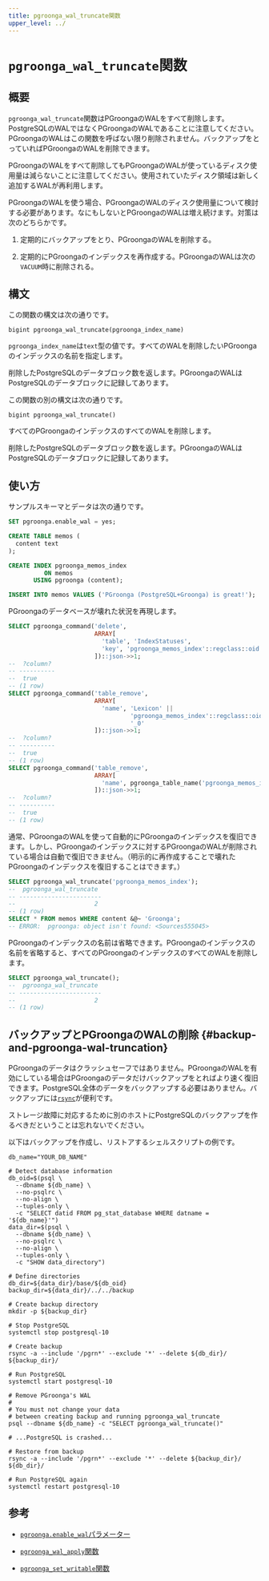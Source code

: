 ```yaml
---
title: pgroonga_wal_truncate関数
upper_level: ../
---
```


# `pgroonga_wal_truncate`関数

## 概要

`pgroonga_wal_truncate`関数はPGroongaのWALをすべて削除します。PostgreSQLのWALではなくPGroongaのWALであることに注意してください。PGroongaのWALはこの関数を呼ばない限り削除されません。バックアップをとっていればPGroongaのWALを削除できます。

PGroongaのWALをすべて削除してもPGroongaのWALが使っているディスク使用量は減らないことに注意してください。使用されていたディスク領域は新しく追加するWALが再利用します。

PGroongaのWALを使う場合、PGroongaのWALのディスク使用量について検討する必要があります。なにもしないとPGroongaのWALは増え続けます。対策は次のどちらかです。

  1. 定期的にバックアップをとり、PGroongaのWALを削除する。

  2. 定期的にPGroongaのインデックスを再作成する。PGroongaのWALは次の`VACUUM`時に削除される。

## 構文

この関数の構文は次の通りです。

```text
bigint pgroonga_wal_truncate(pgroonga_index_name)
```

`pgroonga_index_name`は`text`型の値です。すべてのWALを削除したいPGroongaのインデックスの名前を指定します。

削除したPostgreSQLのデータブロック数を返します。PGroongaのWALはPostgreSQLのデータブロックに記録してあります。

この関数の別の構文は次の通りです。

```text
bigint pgroonga_wal_truncate()
```

すべてのPGroongaのインデックスのすべてのWALを削除します。

削除したPostgreSQLのデータブロック数を返します。PGroongaのWALはPostgreSQLのデータブロックに記録してあります。

## 使い方

サンプルスキーマとデータは次の通りです。

```sql
SET pgroonga.enable_wal = yes;

CREATE TABLE memos (
  content text
);

CREATE INDEX pgroonga_memos_index
          ON memos
       USING pgroonga (content);

INSERT INTO memos VALUES ('PGroonga (PostgreSQL+Groonga) is great!');
```

PGroongaのデータベースが壊れた状況を再現します。

```sql
SELECT pgroonga_command('delete',
                        ARRAY[
                          'table', 'IndexStatuses',
                          'key', 'pgroonga_memos_index'::regclass::oid::text
                        ])::json->>1;
--  ?column? 
-- ----------
--  true
-- (1 row)
SELECT pgroonga_command('table_remove',
                        ARRAY[
                          'name', 'Lexicon' ||
                                  'pgroonga_memos_index'::regclass::oid ||
                                  '_0'
                        ])::json->>1;
--  ?column? 
-- ----------
--  true
-- (1 row)
SELECT pgroonga_command('table_remove',
                        ARRAY[
                          'name', pgroonga_table_name('pgroonga_memos_index')
                        ])::json->>1;
--  ?column? 
-- ----------
--  true
-- (1 row)
```

通常、PGroongaのWALを使って自動的にPGroongaのインデックスを復旧できます。しかし、PGroongaのインデックスに対するPGroongaのWALが削除されている場合は自動で復旧できません。（明示的に再作成することで壊れたPGroongaのインデックスを復旧することはできます。）

```sql
SELECT pgroonga_wal_truncate('pgroonga_memos_index');
--  pgroonga_wal_truncate 
-- -----------------------
--                      2
-- (1 row)
SELECT * FROM memos WHERE content &@~ 'Groonga';
-- ERROR:  pgroonga: object isn't found: <Sources555045>
```

PGroongaのインデックスの名前は省略できます。PGroongaのインデックスの名前を省略すると、すべてのPGroongaのインデックスのすべてのWALを削除します。

```sql
SELECT pgroonga_wal_truncate();
--  pgroonga_wal_truncate 
-- -----------------------
--                      2
-- (1 row)
```

## バックアップとPGroongaのWALの削除 {#backup-and-pgroonga-wal-truncation}

PGroongaのデータはクラッシュセーフではありません。PGroongaのWALを有効にしている場合はPGroongaのデータだけバックアップをとればより速く復旧できます。PostgreSQL全体のデータをバックアップする必要はありません。バックアップには[`rsync`][rsync]が便利です。

ストレージ故障に対応するために別のホストにPostgreSQLのバックアップを作るべきだということは忘れないでください。

以下はバックアップを作成し、リストアするシェルスクリプトの例です。

```shell
db_name="YOUR_DB_NAME"

# Detect database information
db_oid=$(psql \
  --dbname ${db_name} \
  --no-psqlrc \
  --no-align \
  --tuples-only \
  -c "SELECT datid FROM pg_stat_database WHERE datname = '${db_name}'")
data_dir=$(psql \
  --dbname ${db_name} \
  --no-psqlrc \
  --no-align \
  --tuples-only \
  -c "SHOW data_directory")

# Define directories
db_dir=${data_dir}/base/${db_oid}
backup_dir=${data_dir}/../../backup

# Create backup directory
mkdir -p ${backup_dir}

# Stop PostgreSQL
systemctl stop postgresql-10

# Create backup
rsync -a --include '/pgrn*' --exclude '*' --delete ${db_dir}/ ${backup_dir}/

# Run PostgreSQL
systemctl start postgresql-10

# Remove PGroonga's WAL
#
# You must not change your data
# between creating backup and running pgroonga_wal_truncate
psql --dbname ${db_name} -c "SELECT pgroonga_wal_truncate()"

# ...PostgreSQL is crashed...

# Restore from backup
rsync -a --include '/pgrn*' --exclude '*' --delete ${backup_dir}/ ${db_dir}/

# Run PostgreSQL again
systemctl restart postgresql-10
```

## 参考

  * [`pgroonga.enable_wal`パラメーター][enable-wal]

  * [`pgroonga_wal_apply`関数][wal-apply]

  * [`pgroonga_set_writable`関数][set-writable]

[enable-wal]:../parameters/enable-wal.html

[wal-apply]:pgroonga-wal-apply.html

[set-writable]:pgroonga-set-writable.html

[rsync]:https://rsync.samba.org/
